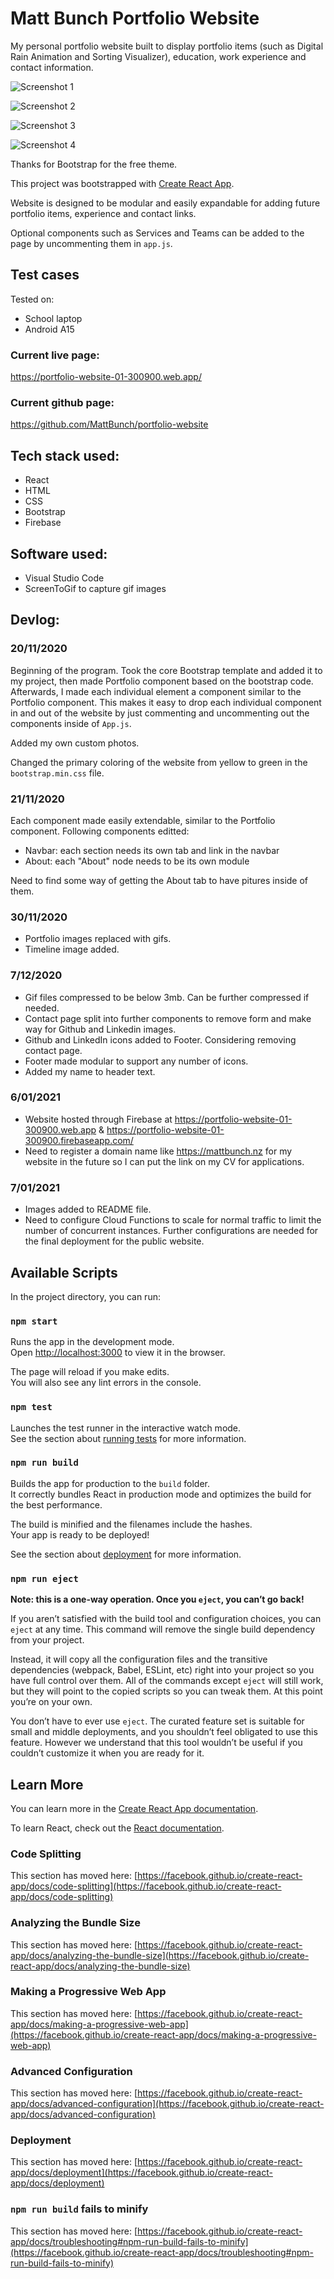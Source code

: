 # Matt Bunch Portfolio Website

My personal portfolio website built to display portfolio items (such as Digital Rain Animation and Sorting Visualizer), education, work experience and contact information.

![Screenshot 1](https://i.ibb.co/dD9RpLB/Screenshot1.png?raw=true "Screenshot1")

![Screenshot 2](https://i.ibb.co/zH9gn95/Screenshot2.png?raw=true "Screenshot2")

![Screenshot 3](https://i.ibb.co/yPbGy8y/Screenshot3.png?raw=true "Screenshot3")

![Screenshot 4](https://i.ibb.co/s3rh8Fk/Screenshot4.png.png?raw=true "Screenshot4")

Thanks for Bootstrap for the free theme.

This project was bootstrapped with [Create React App](https://github.com/facebook/create-react-app).

Website is designed to be modular and easily expandable for adding future portfolio items, experience and contact links.

Optional components such as Services and Teams can be added to the page by uncommenting them in `app.js`.

## Test cases

Tested on:

- School laptop
- Android A15

### Current live page:

https://portfolio-website-01-300900.web.app/

### Current github page:

https://github.com/MattBunch/portfolio-website

## Tech stack used:

- React
- HTML
- CSS
- Bootstrap
- Firebase

## Software used:

- Visual Studio Code
- ScreenToGif to capture gif images

## Devlog:

### 20/11/2020

Beginning of the program. Took the core Bootstrap template and added it to my project, then made Portfolio component based on the bootstrap code. Afterwards, I made each individual element a component similar to the Portfolio component. This makes it easy to drop each individual component in and out of the website by just commenting and uncommenting out the components inside of `App.js`.

Added my own custom photos.

Changed the primary coloring of the website from yellow to green in the `bootstrap.min.css` file.

### 21/11/2020

Each component made easily extendable, similar to the Portfolio component. Following components editted:

- Navbar: each section needs its own tab and link in the navbar
- About: each "About" node needs to be its own module

Need to find some way of getting the About tab to have pitures inside of them.

### 30/11/2020

- Portfolio images replaced with gifs.
- Timeline image added.

### 7/12/2020

- Gif files compressed to be below 3mb. Can be further compressed if needed.
- Contact page split into further components to remove form and make way for Github and Linkedin images.
- Github and LinkedIn icons added to Footer. Considering removing contact page.
- Footer made modular to support any number of icons.
- Added my name to header text.

### 6/01/2021

- Website hosted through Firebase at https://portfolio-website-01-300900.web.app & https://portfolio-website-01-300900.firebaseapp.com/
- Need to register a domain name like https://mattbunch.nz for my website in the future so I can put the link on my CV for applications.

### 7/01/2021

- Images added to README file.
- Need to configure Cloud Functions to scale for normal traffic to limit the number of concurrent instances. Further configurations are needed for the final deployment for the public website.

## Available Scripts

In the project directory, you can run:

### `npm start`

Runs the app in the development mode.\
Open [http://localhost:3000](http://localhost:3000) to view it in the browser.

The page will reload if you make edits.\
You will also see any lint errors in the console.

### `npm test`

Launches the test runner in the interactive watch mode.\
See the section about [running tests](https://facebook.github.io/create-react-app/docs/running-tests) for more information.

### `npm run build`

Builds the app for production to the `build` folder.\
It correctly bundles React in production mode and optimizes the build for the best performance.

The build is minified and the filenames include the hashes.\
Your app is ready to be deployed!

See the section about [deployment](https://facebook.github.io/create-react-app/docs/deployment) for more information.

### `npm run eject`

**Note: this is a one-way operation. Once you `eject`, you can’t go back!**

If you aren’t satisfied with the build tool and configuration choices, you can `eject` at any time. This command will remove the single build dependency from your project.

Instead, it will copy all the configuration files and the transitive dependencies (webpack, Babel, ESLint, etc) right into your project so you have full control over them. All of the commands except `eject` will still work, but they will point to the copied scripts so you can tweak them. At this point you’re on your own.

You don’t have to ever use `eject`. The curated feature set is suitable for small and middle deployments, and you shouldn’t feel obligated to use this feature. However we understand that this tool wouldn’t be useful if you couldn’t customize it when you are ready for it.

## Learn More

You can learn more in the [Create React App documentation](https://facebook.github.io/create-react-app/docs/getting-started).

To learn React, check out the [React documentation](https://reactjs.org/).

### Code Splitting

This section has moved here: [https://facebook.github.io/create-react-app/docs/code-splitting](https://facebook.github.io/create-react-app/docs/code-splitting)

### Analyzing the Bundle Size

This section has moved here: [https://facebook.github.io/create-react-app/docs/analyzing-the-bundle-size](https://facebook.github.io/create-react-app/docs/analyzing-the-bundle-size)

### Making a Progressive Web App

This section has moved here: [https://facebook.github.io/create-react-app/docs/making-a-progressive-web-app](https://facebook.github.io/create-react-app/docs/making-a-progressive-web-app)

### Advanced Configuration

This section has moved here: [https://facebook.github.io/create-react-app/docs/advanced-configuration](https://facebook.github.io/create-react-app/docs/advanced-configuration)

### Deployment

This section has moved here: [https://facebook.github.io/create-react-app/docs/deployment](https://facebook.github.io/create-react-app/docs/deployment)

### `npm run build` fails to minify

This section has moved here: [https://facebook.github.io/create-react-app/docs/troubleshooting#npm-run-build-fails-to-minify](https://facebook.github.io/create-react-app/docs/troubleshooting#npm-run-build-fails-to-minify)
